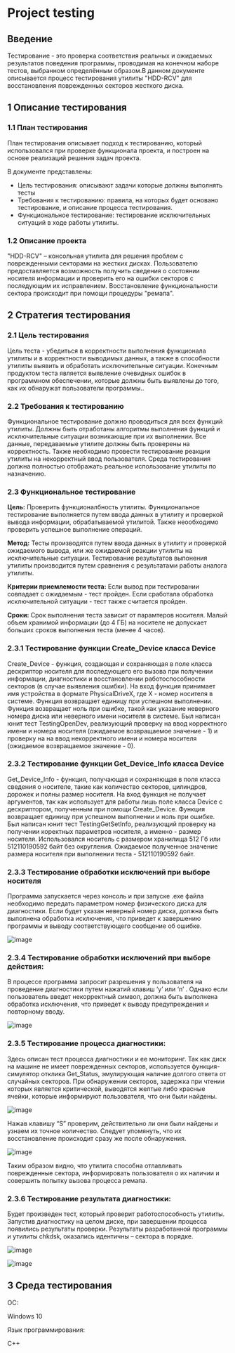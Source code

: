 # Project testing

## Введение

Тестирование - это проверка соответствия реальных и ожидаемых результатов поведения программы, проводимая на конечном наборе тестов, выбранном определённым образом.В данном документе описывается процесс тестирования утилиты "HDD-RCV" для восстановления поврежденных секторов жесткого диска. 

## 1  Описание тестирования

### 1.1  План тестирования

План тестирования описывает подход к тестированию, который использовался при проверке функционала проекта, и построен на основе реализаций решения задач проекта.

В документе представлены:
* Цель тестирования: описывают задачи которые должны выполнять тесты
* Требования к тестированию: правила, на которых будет основано тестирование, и описание процесса тестирования.
* Функциональное тестирование: тестирование исключительных ситуаций в ходе работы утилиты.

### 1.2 Описание проекта

"HDD-RCV" – консольная утилита для решения проблем с поврежденными секторами на жестких дисках. Пользователю предоставляется возможность получить сведения о состоянии носителя информации и проверить его на ошибки секторов с последующим их исправлением. Восстановление функциональности сектора происходит при помощи процедуры "ремапа".

## 2 Стратегия тестирования

### 2.1 Цель тестирования

Цель теста - убедиться в корректности выполнения функционала утилиты и в корректности выводимых данных, а также в способности утилиты выявить и обработать исключительные ситуации.
Конечным продуктом теста является выявление очевидных ошибок в программном обеспечении, которые должны быть выявлены до того, как их обнаружат пользователи программы..

### 2.2 Требования к тестированию

Функциональное тестирование должно проводиться для всех функций утилиты. Должны быть отработаны алгоритмы выполнения функций и исключительные ситуации возникающие при их выполнении.
Все данные, передаваемые утилите должны быть проверены на корректность. Также необходимо провести тестирование реакции утилиты на некорректный ввод пользователя.
Среда тестирования должна полностью отображать реальное использование утилиты по назначению. 

### 2.3 Функциональное тестирование

**Цель:** Проверить функционалбность утилиты. Функциональное тестирование выполняется путем ввода данных в утилиту и проверкой вывода информации, обрабатываемой утилитой. Также неообходимо проверить успешное выполнение операций.

**Метод:** Тесты производятся путем ввода данных в утилиту и проверкой ожидаемого вывода, или же ожидаемой реакции утилиты на исключительные ситуации. Тестирование результатов выпонения утилиты производится путем сравнения с результатами работы аналога утилиты. 

**Критерии приемлемости теста:** Если вывод при тестировании совпадает с ожидаемым - тест пройден. Если сработала обработка исключительной ситуации - тест также считается пройден.

**Сроки:** Срок выполнения теста зависит от парамтеров носителя. Малый объем хранимой информации (до 4 ГБ) на носителе не допускает больших сроков выполнения теста (менее 4 часов). 

### 2.3.1 Тестирование функции Create_Device класса Device

Create_Device - функция, создающая и сохраняющая в поле класса дескриптор носителя для последующего его вызова при получении информации, диагностики и восстановлении работоспособности секторов (в случае выявления ошибки). На вход функция принимает имя устройства в формате PhysicalDriveX, где X - номер носителя в системе. Функция возвращает единицу при успешном выполнении. Функция возвращает ноль при ошибке, такой как указание неверного номера диска или неверного имени носителя в системе. Был написан юнит тест TestingOpenDev, реализующий проверку на ввод корректного имени и номера носителя (ожидаемое возвращаемое значение - 1) и проверку на на ввод некорректного имени и номера носителя (ожидаемое возвращаемое значение - 0).

### 2.3.2 Тестирование функции Get_Device_Info класса Device

Get_Device_Info - функция, получающая и сохраняющая в поля класса сведения о носителе, такие как количество секторов, цилиндров, дорожек и полны размер носителя. На вход функция не получает аргументов, так как использует для работы лишь поле класса Device с дескриптором, полученным при помощи Create_Device.  Функция возвращает единицу при успешном выполнении и ноль при ошибке. Был написан юнит тест TestingGetSetInfo, реализующий проверку на получении коректных параметров носителя, а именно - размер носителя. Использовался носитель с размером хранилища 512 Гб или 512110190592 байт без округления. Ожидаемое полученное значение размера носителя при выполнении теста - 512110190592 байт.


### 2.3.3 Тестирование обработки исключений при выборе носителя

Программа запускается через консоль и при запуске .exe файла необходимо передать параметром номер физического диска для диагностики. Если будет указан неверный номер диска, должна быть выполнена обработка исключения, что приведет к завершению программы и выводу соответствующего сообщение об ошибке.

![image](https://github.com/mathews3s/HDD-RCV/blob/main/Документация/TestsImg/UncorrectDriveException.png)

### 2.3.4 Тестирование обработки исключений при выборе действия:

В процессе программа запросит разрешения у пользователя на проведение диагностики путем нажатий клавиш ‘y’ или ‘n’ . Однако если пользователь введет некорректный символ, должна быть выполнена обработка исключения, что приведет к выводу предупреждения и повторному вводу.

![image](https://github.com/mathews3s/HDD-RCV/blob/main/Документация/TestsImg/UncorrectInputException.png)


### 2.3.5 Тестирование процесса диагностики:

Здесь описан тест процесса диагностики и ее мониторинг. Так как диск на машине не имеет поврежденных секторов, используется функция-симулятор отклика Get_Status, эмулирующая наличие долгого ответа от случайных секторов. При обнаружении секторов, задержка при чтении которых является критической, выводятся желтые либо красные ячейки, которые информируют пользователя, что они были найдены.

![image](https://github.com/mathews3s/HDD-RCV/blob/main/Документация/TestsImg/TestDiagnostic.png)

Нажав клавишу “S” проверим, действительно ли они были найдены и узнаем их точное количество. Следует упомянуть, что их восстановление происходит сразу же после обнаружения. 

![image](https://github.com/mathews3s/HDD-RCV/blob/main/Документация/TestsImg/TestDiagnosticStop.png)

Таким образом видно, что утилита способна отлавливать поврежденные сектора, информировать пользователя о их наличии и совершить попытку вызова процесса ремапа.

### 2.3.6 Тестирование результата диагностики:

Будет произведен тест, который проверит работоспособность утилиты. Запустив диагностику на целом диске, при завершении процесса появились результаты проверки. Результаты разработанной программы и утилиты chkdsk, оказались идентичны – сектора в порядке.

![image](https://github.com/mathews3s/HDD-RCV/blob/main/Документация/TestsImg/TestResults.png)

![image](https://github.com/mathews3s/HDD-RCV/blob/main/Документация/TestsImg/image.png)

## 3 Среда тестирования

ОС:

Windows 10

Язык программирования:

С++

